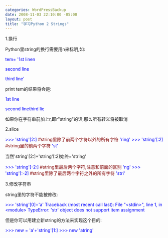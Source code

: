 ```yaml
--- 
categories: WordPressBackup
date: 2008-11-03 22:10:00 -05:00
layout: post
title: "学习Python 2 Strings"
---
```

1.换行

Python里string的换行需要用n来标明,如:

<span style="color:#0000ff;">tem= '1st linen</span>

<span style="color:#0000ff;">second line</span>

<span style="color:#0000ff;">third line'</span>

print tem的结果将会是:

<span style="color:#0000ff;">1st line</span>

<span style="color:#0000ff;">second linethird lie</span>

如果你在字符串前加上r,即r"string"的话,那么所有转义将被取消

2.slice

<span style="color:#0000ff;">&gt;&gt;&gt; 'string'[2:]</span> <span style="color:#800000;">#string里除了前两个字符以外的所有字符</span>
<span style="color:#0000ff;">'ring'
&gt;&gt;&gt; 'string'[:2]</span> <span style="color:#800000;">#string里的前两个字符</span>
<span style="color:#0000ff;">'st'</span>

当然'string'[2:]+'string'[:2]始终='string'

<span style="color:#0000ff;">&gt;&gt;&gt; 'string'[-2:] <span style="color:#800000;">#string里最后两个字符,注意和前面的区别</span>
'ng'
&gt;&gt;&gt; 'string'[:-2] <span style="color:#800000;">#string里除了最后两个字符之外的所有字符</span>
'stri'</span>

3.修改字符串

string里的字符不能被修改:

<span style="color:#0000ff;">&gt;&gt;&gt; 'string'[0]='a'
Traceback (most recent call last):
File "&lt;stdin&gt;", line 1, in &lt;module&gt;
TypeError: 'str' object does not support item assignment</span>

但是你可以用建立新string的方法来实现这个目的:

<span style="color:#0000ff;">&gt;&gt;&gt; new = 'a'+'string'[1:]
&gt;&gt;&gt; new
'atring'</span>
